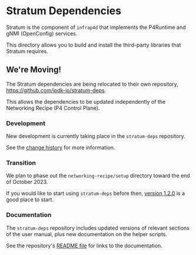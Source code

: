 # Stratum Dependencies

Stratum is the component of `infrap4d` that implements the P4Runtime and gNMI
(OpenConfig) services.

This directory allows you to build and install the third-party libraries
that Stratum requires.

<!-- markdownlint-disable-next-line -->
## We're Moving!

The Stratum dependencies are being relocated to their own repository,
<https://github.com/ipdk-io/stratum-deps>.

This allows the dependencies to be updated independently of the Networking
Recipe (P4 Control Plane).

### Development

New development is currently taking place in the `stratum-deps` repository.

See the
[change history](https://github.com/ipdk-io/stratum-deps/blob/main/docs/change-history.md)
for more information.

### Transition

We plan to phase out the `networking-recipe/setup` directory toward the end
of October 2023.

If you would like to start using `stratum-deps` before then,
[version 1.2.0](https://github.com/ipdk-io/stratum-deps/tree/v1.2.0)
is a good place to start.

### Documentation

The `stratum-deps` repository includes updated versions of relevant sections
of the user manual, plus new documentation on the helper scripts.

See the repository's
[README file](https://github.com/ipdk-io/stratum-deps/blob/main/README.md)
for links to the documentation.
